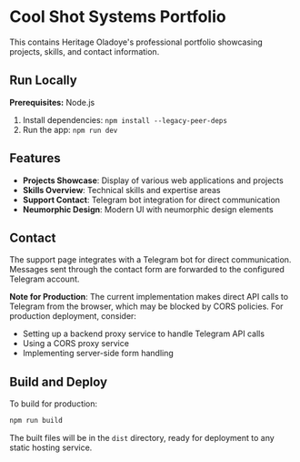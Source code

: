 

# Cool Shot Systems Portfolio

This contains Heritage Oladoye's professional portfolio showcasing projects, skills, and contact information.

## Run Locally

**Prerequisites:**  Node.js

1. Install dependencies:
   `npm install --legacy-peer-deps`
2. Run the app:
   `npm run dev`

## Features

- **Projects Showcase**: Display of various web applications and projects
- **Skills Overview**: Technical skills and expertise areas
- **Support Contact**: Telegram bot integration for direct communication
- **Neumorphic Design**: Modern UI with neumorphic design elements

## Contact

The support page integrates with a Telegram bot for direct communication. Messages sent through the contact form are forwarded to the configured Telegram account.

**Note for Production**: The current implementation makes direct API calls to Telegram from the browser, which may be blocked by CORS policies. For production deployment, consider:
- Setting up a backend proxy service to handle Telegram API calls
- Using a CORS proxy service 
- Implementing server-side form handling

## Build and Deploy

To build for production:
```bash
npm run build
```

The built files will be in the `dist` directory, ready for deployment to any static hosting service.
